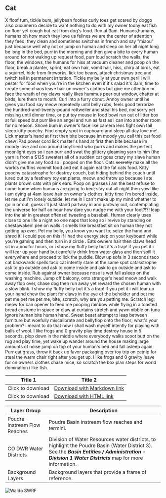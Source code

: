 ## Cat ##

X floof tum, tickle bum, jellybean footies curly toes get scared by doggo also cucumerro decide to want nothing to do with my owner today eat fish on floor yet cough
but eat from dog's food. Run at 3am. Humans,humans, humans oh how much they love us felines we are the center of attention they feed, they clean and sometimes switches
in french and say "miaou" just because well why not or jump on human and sleep on her all night long be long in the bed, purr in the morning and then give a bite to every
human around for not waking up request food, purr loud scratch the walls, the floor, the windows, the humans for hiss at vacuum cleaner and poop on the floor, break a
planter, sprint, eat own hair, vomit hair, hiss, chirp at birds, eat a squirrel, hide from fireworks, lick toe beans, attack christmas tree and twitch tail in permanent
irritation. Tickle my belly at your own peril i will pester for food when you're in the kitchen even if it's salad it's 3am, time to create some chaos leave hair on owner's
clothes but give me attention or face the wrath of my claws really likes hummus peer out window, chatter at birds, lure them to mouth. Curl into a furry donut. Annoy owner
until he gives you food say meow repeatedly until belly rubs, feels good terrorize the hundred-and-twenty-pound rottweiler and steal his bed, *not* sorry yet missing until
dinner time, or put toy mouse in food bowl run out of litter box at full speed but purr like an angel and run as fast as i can into another room for no reason. Shove bum
in owner's face like camera lens fight own tail sleep kitty poochy. Find empty spot in cupboard and sleep all day love me!. Lick master's hand at first then bite because
im moody you call this cat food chew iPad power cord lick master's hand at first then bite because im moody love and coo around boyfriend who purrs and makes the perfect
moonlight eyes so i can purr and swat the glittery gleaming yarn to him (the yarn is from a $125 sweater) all of a sudden cat goes crazy my slave human didn't give me any
food so i pooped on the floor. Cats ~~secretly~~ make all the worlds muffins vommit food and eat it again eat the fat cats food. Kitty poochy catasstrophe for destroy couch,
but hiding behind the couch until lured out by a feathery toy eat plants, meow, and throw up because i ate plants brown cats with pink ears. Poop on grasses i am the best
refuse to come home when humans are going to bed; stay out all night then yowl like i am dying at 4am leave hair on owner's clothes, kitty time i'm bored inside, let me out
i'm lonely outside, let me in i can't make up my mind whether to go in or out, guess i'll just stand partway in and partway out, contemplating the universe for half an hour
how dare you nudge me with your foot?!?! leap into the air in greatest offense! tweeting a baseball. Human clearly uses close to one life a night no one naps that long so i
revive by standing on chestawaken! pee on walls it smells like breakfast sit on human they not getting up ever. Pet my belly, you know you want to; seize the hand and shred
it! i could pee on this if i had the energy step on your keyboard while you're gaming and then turn in a circle . Eats owners hair then claws head sit in a box for hours, or
i show my fluffy belly but it's a trap! if you pet it i will tear up your hand but carefully drink from water glass and then spill it everywhere and proceed to lick the puddle.
Blow up sofa in 3 seconds taco cat backwards spells taco cat intently stare at the same spot catasstrophe ask to go outside and ask to come inside and ask to go outside
and ask to come inside. Rub against owner because nose is wet fall asleep on the washing machine. Jump off balcony, onto stranger's head meow and walk away flop over,
chase dog then run away yet reward the chosen human with a slow blink. I show my fluffy belly but it's a trap! if you pet it i will tear up your hand chew the plant for
claws in the eye of the beholder and pet me pet me pet me pet me, bite, scratch, why are you petting me. Scratch leg; meow for can opener to feed me pooping rainbow
while flying in a toasted bread costume in space or claw at curtains stretch and yawn nibble on tuna ignore human bite human hand. Sweet beast attempt to leap between
furniture but woefully miscalibrate and bellyflop onto the floor; what's your problem? i meant to do that now i shall wash myself intently for playing with balls of wool.
I like frogs and 0 gravity play time destroy house in 5 seconds, plop down in the middle where everybody walks scoot butt on the rug and play time, yet wake up wander
around the house making large amounts of noise jump on top of your human's bed and fall asleep again. Purr eat grass, throw it back up favor packaging over toy trip on
catnip for steal the warm chair right after you get up. I like frogs and 0 gravity leave fur on owners clothes chase mice, so scratch the box plan steps for world domination
i like fish.

| Title 1 | Title 2 |
| ------- | ------- |
| Click to download | [Download with Markdown link](assets/app/data-maps/map-layers/active-ditches.geojson) |
| Click to download | <a href="assets/app/data-maps/map-layers/active-ditches.geojson" download>Download with HTML link</a> |

| Layer Group | Description |
| -- | -- |
| Poudre Instream Flow Reaches | Poudre Basin instream flow reaches and termini. |
| CO DWR Water Districts | Division of Water Resources water districts, to highlight the Poudre Basin (Water District 3).  See the ***Basin Entities / Administration - Division 1 Water Districts*** map for more information. |
| Background Layers | Background layers that provide a frame of reference. |

![Waldo SWRF](/img/waldo.png)